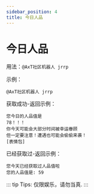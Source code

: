 ```yaml
---
sidebar_position: 4
title: 今日人品
---
```

# 今日人品

用法：`@AxT社区机器人 jrrp`

示例：
```
@AxT社区机器人 jrrp
```

获取成功-返回示例：
```
您今日的人品值是
78！！！
你今天可能会大部分时间被幸运眷顾
但一定要注意！遭遇也可能会偷偷来袭！
[表情包]
```

已经获取过-返回示例：
```
您今天已经获取过人品值啦
您的人品值是: 59
```

::: tip Tips:
仅限娱乐，请勿当真.
:::
